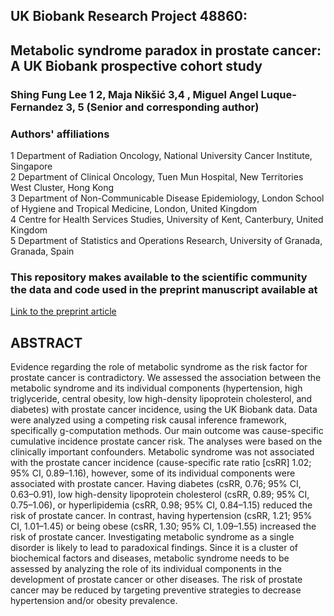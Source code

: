 ## UK Biobank Research Project 48860: 
## Metabolic syndrome paradox in prostate cancer: A UK Biobank prospective cohort study

### Shing Fung Lee 1 2, Maja Nikšić 3,4 , Miguel Angel Luque-Fernandez 3, 5 (Senior and corresponding author)
### Authors' affiliations
  1 Department of Radiation Oncology, National University Cancer Institute, Singapore  
  2 Department of Clinical Oncology, Tuen Mun Hospital, New Territories West Cluster, Hong Kong  
  3 Department of Non-Communicable Disease Epidemiology, London School of Hygiene and Tropical Medicine, London, United Kingdom  
  4 Centre for Health Services Studies, University of Kent, Canterbury, United Kingdom  
  5 Department of Statistics and Operations Research, University of Granada, Granada, Spain   

### This repository makes available to the scientific community the data and code used in the preprint manuscript available at  

[Link to the preprint article]()  

## ABSTRACT 
Evidence regarding the role of metabolic syndrome as the risk factor for prostate cancer is contradictory. We assessed the association between the metabolic syndrome and its individual components (hypertension, high triglyceride, central obesity, low high-density lipoprotein cholesterol, and diabetes) with prostate cancer incidence, using the UK Biobank data. Data were analyzed using a competing risk causal inference framework, specifically g-computation methods. Our main outcome was cause-specific cumulative incidence prostate cancer risk. The analyses were based on the clinically important confounders. Metabolic syndrome was not associated with the prostate cancer incidence (cause-specific rate ratio [csRR] 1.02; 95% CI, 0.89–1.16), however, some of its individual components were associated with prostate cancer. Having diabetes (csRR, 0.76; 95% CI, 0.63–0.91), low high-density lipoprotein cholesterol (csRR, 0.89; 95% CI, 0.75–1.06), or hyperlipidemia (csRR, 0.98; 95% CI, 0.84–1.15) reduced the risk of prostate cancer. In contrast, having hypertension (csRR, 1.21; 95% CI, 1.01–1.45) or being obese (csRR, 1.30; 95% CI, 1.09–1.55) increased the risk of prostate cancer. Investigating metabolic syndrome as a single disorder is likely to lead to paradoxical findings. Since it is a cluster of biochemical factors and diseases, metabolic syndrome needs to be assessed by analyzing the role of its individual components in the development of prostate cancer or other diseases. The risk of prostate cancer may be reduced by targeting preventive strategies to decrease hypertension and/or obesity prevalence.   
